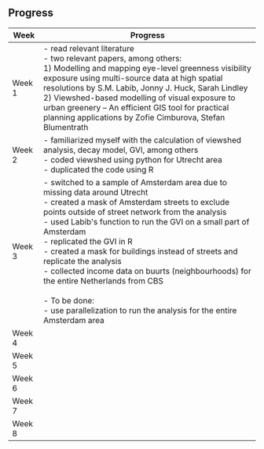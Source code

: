 ## Progress

| Week | Progress |
| ---- | -------- |
| Week 1 | - read relevant literature <br> - two relevant papers, among others: <br> 1) Modelling and mapping eye-level greenness visibility exposure using multi-source data at high spatial resolutions by S.M. Labib, Jonny J. Huck, Sarah Lindley <br> 2) Viewshed-based modelling of visual exposure to urban greenery – An efficient GIS tool for practical planning applications by Zofie Cimburova, Stefan Blumentrath |
| Week 2 | - familiarized myself with the calculation of viewshed analysis, decay model, GVI, among others <br> - coded viewshed using python for Utrecht area <br> - duplicated the code using R|
| Week 3 |  - switched to a sample of Amsterdam area due to missing data around Utrecht <br> - created a mask of Amsterdam streets to exclude points outside of street network from the analysis <br> - used Labib's function to run the GVI on a small part of Amsterdam <br> - replicated the GVI in R <br> - created a mask for buildings instead of streets and replicate the analysis <br> - collected income data on buurts (neighbourhoods) for the entire Netherlands from CBS <br> <br> - To be done: <br> - use parallelization to run the analysis for the entire Amsterdam area <br>
| Week 4 | |
| Week 5 | |
| Week 6 | |
| Week 7 | |
| Week 8 | |
